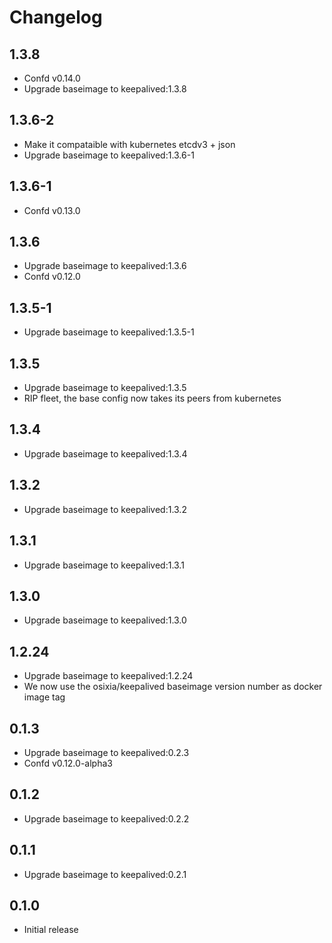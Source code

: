 # Changelog

## 1.3.8
  - Confd v0.14.0
  - Upgrade baseimage to keepalived:1.3.8

## 1.3.6-2
  - Make it compataible with kubernetes etcdv3 + json
  - Upgrade baseimage to keepalived:1.3.6-1

## 1.3.6-1
  - Confd v0.13.0

## 1.3.6
  - Upgrade baseimage to keepalived:1.3.6
  - Confd v0.12.0

## 1.3.5-1
  - Upgrade baseimage to keepalived:1.3.5-1

## 1.3.5
  - Upgrade baseimage to keepalived:1.3.5
  - RIP fleet, the base config now takes its peers from kubernetes

## 1.3.4
  - Upgrade baseimage to keepalived:1.3.4

## 1.3.2
  - Upgrade baseimage to keepalived:1.3.2

## 1.3.1
  - Upgrade baseimage to keepalived:1.3.1

## 1.3.0
  - Upgrade baseimage to keepalived:1.3.0

## 1.2.24
  - Upgrade baseimage to keepalived:1.2.24
  - We now use the osixia/keepalived baseimage version number as docker image tag

## 0.1.3
  - Upgrade baseimage to keepalived:0.2.3
  - Confd v0.12.0-alpha3

## 0.1.2
  - Upgrade baseimage to keepalived:0.2.2

## 0.1.1
  - Upgrade baseimage to keepalived:0.2.1

## 0.1.0
  - Initial release
